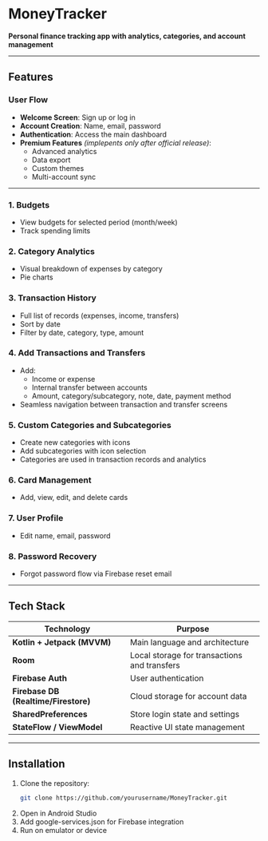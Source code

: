 # **MoneyTracker**
**Personal finance tracking app with analytics, categories, and account management**

---

## **Features**

### **User Flow**
- **Welcome Screen**: Sign up or log in
- **Account Creation**: Name, email, password
- **Authentication**: Access the main dashboard
- **Premium Features** _(implepents only after official release)_:
  - Advanced analytics
  - Data export
  - Custom themes
  - Multi-account sync

---

### **1. Budgets**
- View budgets for selected period (month/week)
- Track spending limits

### **2. Category Analytics**
- Visual breakdown of expenses by category
- Pie charts

### **3. Transaction History**
- Full list of records (expenses, income, transfers)
- Sort by date
- Filter by date, category, type, amount

### **4. Add Transactions and Transfers**
- Add:
  - Income or expense
  - Internal transfer between accounts
  - Amount, category/subcategory, note, date, payment method
- Seamless navigation between transaction and transfer screens

### **5. Custom Categories and Subcategories**
- Create new categories with icons
- Add subcategories with icon selection
- Categories are used in transaction records and analytics

### **6. Card Management**
- Add, view, edit, and delete cards

### **7. User Profile**
- Edit name, email, password

### **8. Password Recovery**
- Forgot password flow via Firebase reset email

---

## **Tech Stack**

| Technology | Purpose |
|------------|---------|
| **Kotlin + Jetpack (MVVM)** | Main language and architecture |
| **Room** | Local storage for transactions and transfers |
| **Firebase Auth** | User authentication |
| **Firebase DB (Realtime/Firestore)** | Cloud storage for account data |
| **SharedPreferences** | Store login state and settings |
| **StateFlow / ViewModel** | Reactive UI state management |

---

## **Installation**

1. Clone the repository:
   ```bash
   git clone https://github.com/yourusername/MoneyTracker.git
   ```
2.	Open in Android Studio
3.	Add google-services.json for Firebase integration
4.	Run on emulator or device
